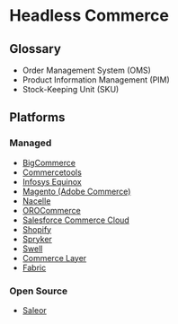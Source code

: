 # Headless Commerce

## Glossary

- Order Management System (OMS)
- Product Information Management (PIM)
- Stock-Keeping Unit (SKU)

## Platforms

### Managed

- [BigCommerce](https://bigcommerce.com)
- [Commercetools](https://commercetools.com)
- [Infosys Equinox](https://infosysequinox.com)
- [Magento (Adobe Commerce)](https://magento.com)
- [Nacelle](https://nacelle.com)
- [OROCommerce](https://oroinc.com/b2b-ecommerce)
- [Salesforce Commerce Cloud](https://salesforce.com/products/commerce/)
- [Shopify](https://shopify.com)
- [Spryker](https://spryker.com)
- [Swell](https://swell.is)
- [Commerce Layer](/commercelayer.md)
- [Fabric](https://fabric.inc)

### Open Source

- [Saleor](https://saleor.io)

<!--
https://github.com/spree/spree
https://vtex.com/br-pt/headless-commerce

https://github.com/search?q=Headless+Commerce&type=repositories&s=stars&o=desc
https://github.com/netlify/gocommerce
-->
